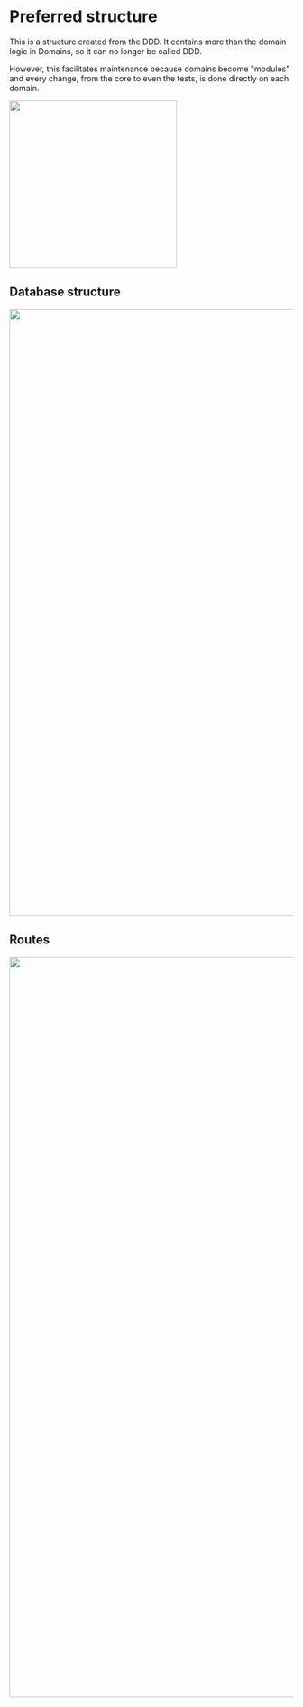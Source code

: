 # Preferred structure

This is a structure created from the DDD. It contains more than the domain logic in Domains, so it can no longer be 
called DDD. 

However, this facilitates maintenance because domains become "modules" and every change, 
from the core to even the tests, is done directly on each domain.

<img width="297" src="https://user-images.githubusercontent.com/4256471/51738258-d8ad2880-2075-11e9-8920-07b2d36889da.png">

## Database structure

<img width="1075" src="https://user-images.githubusercontent.com/4256471/52179332-42d57400-27c0-11e9-9b10-3fbdb81f1e9e.png">

## Routes

<img width="1311" src="https://user-images.githubusercontent.com/4256471/52179342-6698ba00-27c0-11e9-8ca3-775609df8292.png">
